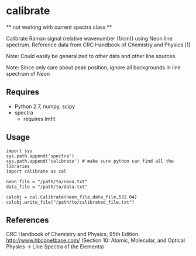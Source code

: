# calibrate

** not working with current spectra class **

Calibrate Raman signal (relative wavenumber (1/cm)) using Neon line spectrum. Reference data from CRC Handbook of Chemistry and Physics [1]

Note: Could easily be generalized to other data and other line sources.

Note: Since only care about peak position, ignore all backgrounds in line spectrum of Neon



Requires
--------

+ Python 2.7, numpy, scipy
+ spectra
	- requires lmfit

Usage
-----

	import sys
	sys.path.append('spectra')
	sys.path.append('calibrate') # make sure python can find all the libraries
	import calibrate as cal

	neon_file = "/path/to/neon.txt"
	data_file = "/path/to/data.txt"

	calobj = cal.Calibrate(neon_file,data_file,532.04)
	calobj.write_file("/path/to/calibrated_file.txt")

References
----------

CRC Handbook of Chemistry and Physics, 95th Edition. http://www.hbcpnetbase.com/ (Section 10: Atomic, Molecular, and Optical Physics -> Line Spectra of the Elements)
